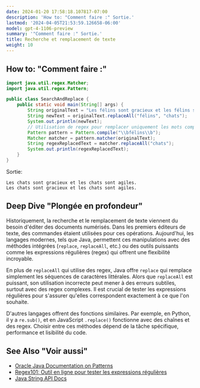 ```yaml
---
date: 2024-01-20 17:58:18.107817-07:00
description: 'How to: "Comment faire :" Sortie.'
lastmod: '2024-04-05T21:53:59.126658-06:00'
model: gpt-4-1106-preview
summary: '"Comment faire :" Sortie.'
title: Recherche et remplacement de texte
weight: 10
---
```


## How to: "Comment faire :"
```java
import java.util.regex.Matcher;
import java.util.regex.Pattern;

public class SearchAndReplace {
    public static void main(String[] args) {
        String originalText = "Les félins sont gracieux et les félins sont agiles.";
        String newText = originalText.replaceAll("félins", "chats");
        System.out.println(newText);
        // Utilisation de regex pour remplacer uniquement les mots complets
        Pattern pattern = Pattern.compile("\\bfélins\\b");
        Matcher matcher = pattern.matcher(originalText);
        String regexReplacedText = matcher.replaceAll("chats");
        System.out.println(regexReplacedText);
    }
}
```
Sortie:
```
Les chats sont gracieux et les chats sont agiles.
Les chats sont gracieux et les chats sont agiles.
```

## Deep Dive "Plongée en profondeur"
Historiquement, la recherche et le remplacement de texte viennent du besoin d'éditer des documents numérisés. Dans les premiers éditeurs de texte, des commandes étaient utilisées pour ces opérations. Aujourd'hui, les langages modernes, tels que Java, permettent ces manipulations avec des méthodes intégrées (`replace`, `replaceAll`, etc.) ou des outils puissants comme les expressions régulières (regex) qui offrent une flexibilité incroyable.

En plus de `replaceAll` qui utilise des regex, Java offre `replace` qui remplace simplement les séquences de caractères littérales. Alors que `replaceAll` est puissant, son utilisation incorrecte peut mener à des erreurs subtiles, surtout avec des regex complexes. Il est crucial de tester les expressions régulières pour s'assurer qu'elles correspondent exactement à ce que l'on souhaite.

D'autres langages offrent des fonctions similaires. Par exemple, en Python, il y a `re.sub()`, et en JavaScript `.replace()` fonctionne avec des chaînes et des regex. Choisir entre ces méthodes dépend de la tâche spécifique, performance et lisibilité du code.

## See Also "Voir aussi"
- [Oracle Java Documentation on Patterns](https://docs.oracle.com/javase/8/docs/api/java/util/regex/Pattern.html)
- [Regex101: Outil en ligne pour tester les expressions régulières](https://regex101.com/)
- [Java String API Docs](https://docs.oracle.com/en/java/javase/17/docs/api/java.base/java/lang/String.html)
